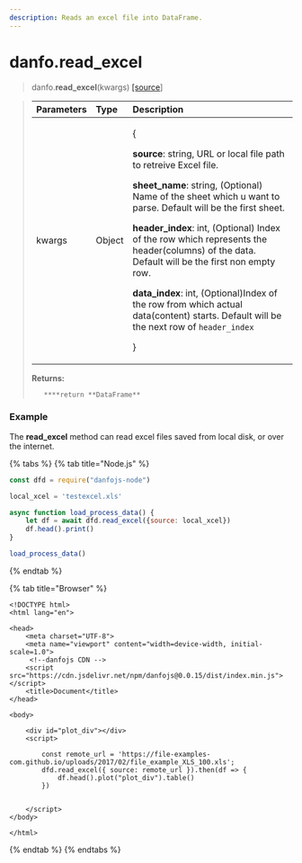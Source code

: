 ```yaml
---
description: Reads an excel file into DataFrame.
---
```


# danfo.read\_excel

> danfo.**read\_excel**\(kwargs\) [\[source](https://github.com/opensource9ja/danfojs/blob/849d14c8e7fa79bce4ffa9d0d177639047313520/danfojs/src/io/reader.js#L89)\]

> <table>
>   <thead>
>     <tr>
>       <th style="text-align:left">Parameters</th>
>       <th style="text-align:left">Type</th>
>       <th style="text-align:left">Description</th>
>     </tr>
>   </thead>
>   <tbody>
>     <tr>
>       <td style="text-align:left">kwargs</td>
>       <td style="text-align:left">Object</td>
>       <td style="text-align:left">
>         <p>{</p>
>         <p><b>source</b>: string, URL or local file path to retreive Excel file.</p>
>         <p><b>sheet_name</b>: string, (Optional) Name of the sheet which u want to
>           parse. Default will be the first sheet.</p>
>         <p><b>header_index</b>: int, (Optional) Index of the row which represents
>           the header(columns) of the data. Default will be the first non empty row.</p>
>         <p><b>data_index</b>:<b> </b>int, (Optional)Index of the row from which actual
>           data(content) starts. Default will be the next row of <code>header_index</code>
>         </p>
>         <p>}</p>
>       </td>
>     </tr>
>   </tbody>
> </table>
>
> **Returns:**
>
>        ****return **DataFrame**

### Example

The **read\_excel** method can read excel files saved from local disk, or over the internet.

{% tabs %}
{% tab title="Node.js" %}
```javascript
const dfd = require("danfojs-node")

local_xcel = 'testexcel.xls'

async function load_process_data() {
    let df = await dfd.read_excel({source: local_xcel})
    df.head().print()
}

load_process_data()
```
{% endtab %}

{% tab title="Browser" %}
```markup
<!DOCTYPE html>
<html lang="en">

<head>
    <meta charset="UTF-8">
    <meta name="viewport" content="width=device-width, initial-scale=1.0">
     <!--danfojs CDN -->
    <script src="https://cdn.jsdelivr.net/npm/danfojs@0.0.15/dist/index.min.js"></script>
    <title>Document</title>
</head>

<body>

    <div id="plot_div"></div>
    <script>

        const remote_url = 'https://file-examples-com.github.io/uploads/2017/02/file_example_XLS_100.xls';
        dfd.read_excel({ source: remote_url }).then(df => {
            df.head().plot("plot_div").table()
        })

         
    </script>
</body>

</html>

```
{% endtab %}
{% endtabs %}

